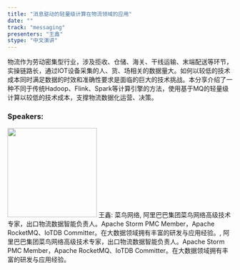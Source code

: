 ```yaml
---
title: "消息驱动的轻量级计算在物流领域的应用"
date: "" 
track: "messaging"
presenters: "王鑫"
stype: "中文演讲"
---
```

物流作为劳动密集型行业，涉及揽收、仓储、海关、干线运输、末端配送等环节，实操链路长，通过IOT设备采集的人、货、场相关的数据量大。如何以较低的技术成本同时满足数据的时效和准确性要求是面临的巨大的技术挑战。本分享介绍了一种不同于传统Hadoop、Flink、Spark等计算引擎的方法，使用基于MQ的轻量级计算以较低的技术成本，支撑物流数据化运营、决策。
 ### Speakers: 
 <img src="images/speaker/1064.png" width="200" />
 王鑫: 菜鸟网络, 阿里巴巴集团菜鸟网络高级技术专家，出口物流数据智能负责人。Apache Storm PMC Member，Apache RocketMQ、IoTDB Committer。在大数据领域拥有丰富的研发与应用经验。, 阿里巴巴集团菜鸟网络高级技术专家，出口物流数据智能负责人。Apache Storm PMC Member，Apache RocketMQ、IoTDB Committer。在大数据领域拥有丰富的研发与应用经验。
 